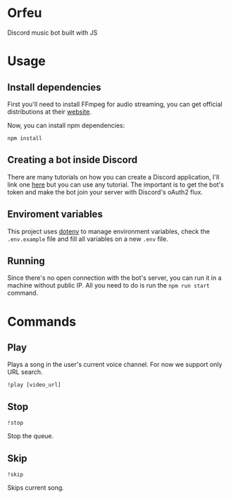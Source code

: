 # Orfeu

Discord music bot built with JS

# Usage

## Install dependencies

First you'll need to install FFmpeg for audio streaming, you can get official distributions at their [website](https://www.ffmpeg.org).

Now, you can install npm dependencies:

```
npm install
```

## Creating a bot inside Discord

There are many tutorials on how you can create a Discord application, I'll link one [here](https://www.digitaltrends.com/gaming/how-to-make-a-discord-bot/) but you can use any tutorial. The important is to get the bot's token and make the bot join your server with Discord's oAuth2 flux.

## Enviroment variables

This project uses [dotenv](https://www.npmjs.com/package/dotenv) to manage environment variables, check the `.env.example` file and fill all variables on a new `.env` file.

## Running

Since there's no open connection with the bot's server, you can run it in a machine without public IP. All you need to do is run the `npm run start` command.

# Commands

## Play

Plays a song in the user's current voice channel. For now we support only URL search.

`!play [video_url]`

## Stop

`!stop`

Stop the queue.

## Skip

`!skip`

Skips current song.
